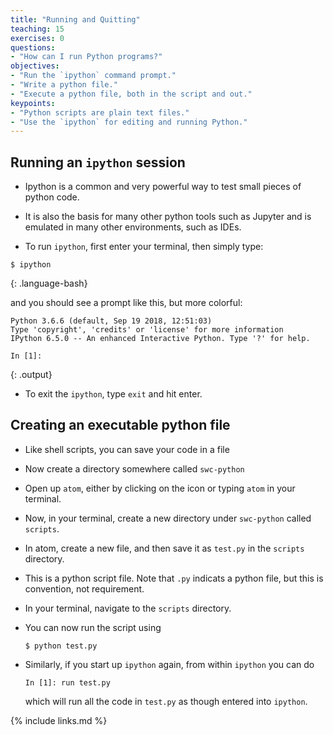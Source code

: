 ```yaml
---
title: "Running and Quitting"
teaching: 15
exercises: 0
questions:
- "How can I run Python programs?"
objectives:
- "Run the `ipython` command prompt."
- "Write a python file."
- "Execute a python file, both in the script and out."
keypoints:
- "Python scripts are plain text files."
- "Use the `ipython` for editing and running Python."
---
```


## Running an `ipython` session

- Ipython is a common and very powerful way to test small pieces of python
code.

- It is also the basis for many other python tools such as Jupyter and is
emulated in many other environments, such as IDEs.

- To run `ipython`, first enter your terminal, then simply type:

~~~
$ ipython
~~~
{: .language-bash}

and you should see a prompt like this, but more colorful:

~~~
Python 3.6.6 (default, Sep 19 2018, 12:51:03)
Type 'copyright', 'credits' or 'license' for more information
IPython 6.5.0 -- An enhanced Interactive Python. Type '?' for help. 

In [1]: 
~~~
{: .output}

- To exit the `ipython`, type `exit` and hit enter.


## Creating an executable python file

- Like shell scripts, you can save your code in a file

- Now create a directory somewhere called `swc-python`

- Open up `atom`, either by clicking on the icon or typing `atom` in
  your terminal.

- Now, in your terminal, create a new directory under `swc-python` called
  `scripts`.

- In atom, create a new file, and then save it as `test.py` in the `scripts` 
  directory.

- This is a python script file. Note that `.py` indicats a python file, but this
  is convention, not requirement.

- In your terminal, navigate to the `scripts` directory.

- You can now run the script using
  ```
  $ python test.py
  ```

- Similarly, if you start up `ipython` again, from within `ipython` you can do
  ```
  In [1]: run test.py
  ```
  which will run all the code in `test.py` as though entered into `ipython`.

{% include links.md %}
